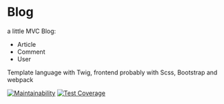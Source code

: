 # Blog 

a little MVC Blog:

- Article
- Comment
- User

Template language with Twig, frontend probably with Scss, Bootstrap and webpack

[![Maintainability](https://api.codeclimate.com/v1/badges/237966c2d47dd50e997b/maintainability)](https://codeclimate.com/github/ArtGM/php-blog/maintainability)
[![Test Coverage](https://api.codeclimate.com/v1/badges/237966c2d47dd50e997b/test_coverage)](https://codeclimate.com/github/ArtGM/php-blog/test_coverage)
